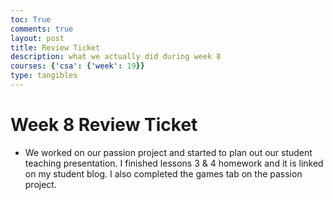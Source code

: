 ```yaml
---
toc: True
comments: true
layout: post
title: Review Ticket
description: what we actually did during week 8
courses: {'csa': {'week': 19}}
type: tangibles
---
```


# Week 8 Review Ticket
- We worked on our passion project and started to plan out our student teaching presentation. I finished lessons 3 & 4 homework and it is linked on my student blog. I also completed the games tab on the passion project. 